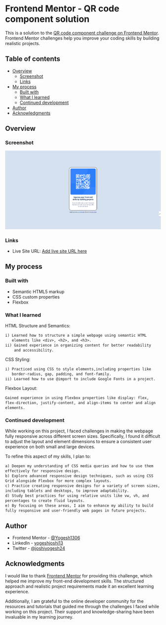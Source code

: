 # Frontend Mentor - QR code component solution

This is a solution to the [QR code component challenge on Frontend Mentor](https://www.frontendmentor.io/challenges/qr-code-component-iux_sIO_H). Frontend Mentor challenges help you improve your coding skills by building realistic projects. 

## Table of contents

- [Overview](#overview)
  - [Screenshot](#screenshot)
  - [Links](#links)
- [My process](#my-process)
  - [Built with](#built-with)
  - [What I learned](#what-i-learned)
  - [Continued development](#continued-development)
- [Author](#author)
- [Acknowledgments](#acknowledgments)

## Overview

### Screenshot

![Alt text](Screenshot.png?raw=true "Project Screenshot")



### Links
- Live Site URL: [Add live site URL here](https://your-live-site-url.com)

## My process

### Built with

- Semantic HTML5 markup
- CSS custom properties
- Flexbox

### What I learned

HTML Structure and Semantics:

```
i) Learned how to structure a simple webpage using semantic HTML
   elements like <div>, <h2>, and <h3>.
ii) Gained experience in organizing content for better readability
    and accessibility.
```

CSS Styling:

```
i) Practiced using CSS to style elements,including properties like
   border-radius, gap, padding, and font-family.
ii) Learned how to use @import to include Google Fonts in a project.

```

Flexbox Layout:
```
Gained experience in using Flexbox properties like display: flex,
flex-direction, justify-content, and align-items to center and align elements.
```

### Continued development

While working on this project, I faced challenges in making the webpage fully responsive across different screen sizes. Specifically, I found it difficult to adjust the layout and element dimensions to ensure a consistent user experience on both small and large devices.

To refine this aspect of my skills, I plan to:
```
a) Deepen my understanding of CSS media queries and how to use them effectively for responsive design.
b) Explore advanced responsive design techniques, such as using CSS Grid alongside Flexbox for more complex layouts.
c) Practice creating responsive designs for a variety of screen sizes, including tablets and desktops, to improve adaptability.
d) Study best practices for using relative units like vw, vh, and percentages to create fluid layouts.
e) By focusing on these areas, I aim to enhance my ability to build fully responsive and user-friendly web pages in future projects.
```


## Author

- Frontend Mentor - [@Yogesh1306](https://www.frontendmentor.io/profile/Yogesh1306)
- LinkedIn - [yogeshjoshi13](https://www.linkedin.com/in/yogeshjoshi13)
- Twitter - [@joshiyogesh24](https://x.com/joshiyogesh24)


## Acknowledgments

I would like to thank [Frontend Mentor](https://www.frontendmentor.io) for providing this challenge, which helped me improve my front-end development skills. The structured approach and realistic project requirements made it an excellent learning experience.

Additionally, I am grateful to the online developer community for the resources and tutorials that guided me through the challenges I faced while working on this project. Their support and knowledge-sharing have been invaluable in my learning journey.

